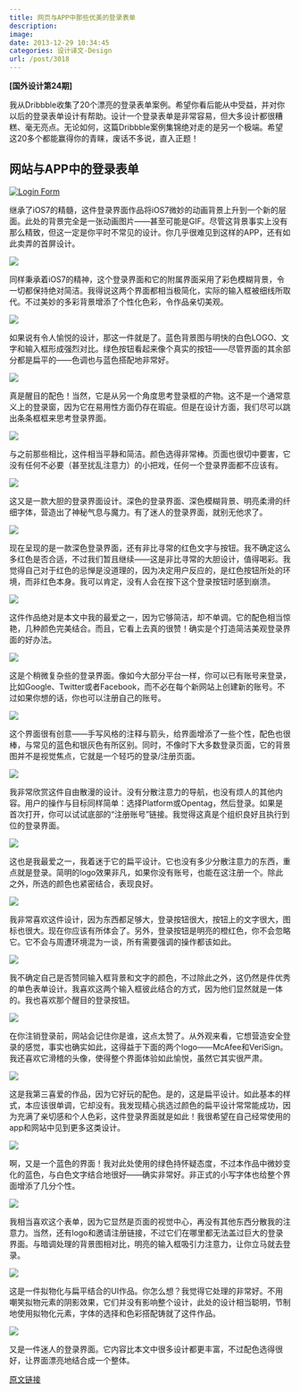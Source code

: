 ```yaml
---
title: 网页与APP中那些优美的登录表单
description: 
image: 
date: 2013-12-29 10:34:45
categories: 设计译文-Design
url: /post/3018
---
```


**[国外设计第24期]**

我从Dribbble收集了20个漂亮的登录表单案例。希望你看后能从中受益，并对你以后的登录表单设计有帮助。设计一个登录表单是非常容易，但大多设计都很糟糕、毫无亮点。无论如何，这篇Dribbble案例集锦绝对走的是另一个极端。希望这20多个都能赢得你的青睐，废话不多说，直入正题！

## 网站与APP中的登录表单

[![Login Form](http://designmodo.com/wp-content/uploads/2013/12/1.gif)](http://dribbble.com/shots/1187493-Log-in-GIF-animation)

继承了iOS7的精髓，这件登录界面作品将iOS7微妙的动画背景上升到一个新的层面。此处的背景完全是一张动画图片——甚至可能是GIF。尽管这背景事实上没有那么精致，但这一定是你平时不常见的设计。你几乎很难见到这样的APP，还有如此卖弄的首屏设计。

[![](http://designmodo.com/wp-content/uploads/2013/12/21.jpg)](http://dribbble.com/shots/1201402-Log-in-Menu)

同样秉承着iOS7的精神，这个登录界面和它的附属界面采用了彩色模糊背景，令一切都保持绝对简洁。我得说这两个界面都相当极简化，实际的输入框被细线所取代。不过美妙的多彩背景增添了个性化色彩，令作品亲切美观。

[![](http://designmodo.com/wp-content/uploads/2013/12/31.jpg)](http://dribbble.com/shots/1065211-CareTribe-Log-In)

如果说有令人愉悦的设计，那这一件就是了。蓝色背景图与明快的白色LOGO、文字和输入框形成强烈对比。绿色按钮看起来像个真实的按钮——尽管界面的其余部分都是扁平的——色调也与蓝色搭配地非常好。

[![](http://designmodo.com/wp-content/uploads/2013/12/41.jpg)](http://dribbble.com/shots/1036668-Sign-In-Flat-Design)

真是醒目的配色！当然，它是从另一个角度思考登录框的产物。这不是一个通常意义上的登录窗，因为它在易用性方面仍存在瑕疵。但是在设计方面，我们尽可以跳出条条框框来思考登录界面。

[![](http://designmodo.com/wp-content/uploads/2013/12/51.jpg)](http://dribbble.com/shots/1243048-Sign-in-screen-for-iOS7)

与之前那些相比，这件相当平静和简洁。颜色选得非常棒。页面也很切中要害，它没有任何不必要（甚至扰乱注意力）的小把戏，任何一个登录界面都不应该有。

[![](http://designmodo.com/wp-content/uploads/2013/12/61.jpg)](http://dribbble.com/shots/1240525-CityOne-Log-In)

这又是一款大胆的登录界面设计。深色的登录界面、深色模糊背景、明亮柔滑的纤细字体，营造出了神秘气息与魔力。有了迷人的登录界面，就别无他求了。

[![](http://designmodo.com/wp-content/uploads/2013/12/71.jpg)](http://dribbble.com/shots/1227195-Cute-log-in-form)

现在呈现的是一款深色登录界面，还有非比寻常的红色文字与按钮。我不确定这么多红色是否合适，不过我们暂且继续——这是非比寻常的大胆设计，值得喝彩。我觉得自己对于红色的忌惮是没道理的，因为决定用户反应的，是红色按钮所处的环境，而非红色本身。我可以肯定，没有人会在按下这个登录按钮时感到崩溃。

[![](http://designmodo.com/wp-content/uploads/2013/12/81.jpg)](http://dribbble.com/shots/1197333-Free-Psd-Login-Form-1)

这件作品绝对是本文中我的最爱之一，因为它够简洁，却不单调。它的配色相当惊艳，几种颜色完美结合。而且，它看上去真的很赞！确实是个打造简洁美观登录界面的好办法。

[![](http://designmodo.com/wp-content/uploads/2013/12/91.jpg)](http://dribbble.com/shots/1118194-Login-to-my-hearth)

这是个稍微复杂些的登录界面。像如今大部分平台一样，你可以已有账号来登录，比如Google、Twitter或者Facebook，而不必在每个新网站上创建新的账号。不过如果你想的话，你也可以注册自己的账号。

[![](http://designmodo.com/wp-content/uploads/2013/12/101.jpg)](http://dribbble.com/shots/1108546-PowerPlug-Login)

这个界面很有创意——手写风格的注释与箭头，给界面增添了一些个性，配色也很棒，与常见的蓝色和银灰色有所区别。同时，不像时下大多数登录页面，它的背景图并不是视觉焦点，它就是一个轻巧的登录/注册页面。

[![](http://designmodo.com/wp-content/uploads/2013/12/111.jpg)](http://dribbble.com/shots/1053086-website-log-in)

我非常欣赏这件自由散漫的设计。没有分散注意力的导航，也没有烦人的其他内容。用户的操作与目标同样简单：选择Platform或Opentag，然后登录。如果是首次打开，你可以试试底部的“注册账号”链接。我觉得这真是个组织良好且执行到位的登录界面。

[![](http://designmodo.com/wp-content/uploads/2013/12/121.jpg)](http://dribbble.com/shots/1127916-Sign-in)

这也是我最爱之一，我着迷于它的扁平设计。它也没有多少分散注意力的东西，重点就是登录。简明的logo效果非凡，如果你没有账号，也能在这注册一个。除此之外，所选的颜色也紧密结合，表现良好。

[![](http://designmodo.com/wp-content/uploads/2013/12/131.jpg)](http://dribbble.com/shots/984043-Flat-sign-in-form)

我非常喜欢这件设计，因为东西都足够大，登录按钮很大，按钮上的文字很大，图标也很大。现在你应该有所体会了。另外，登录按钮是明亮的橙红色，你不会忽略它。它不会与周遭环境混为一谈，所有需要强调的操作都该如此。

[![](http://designmodo.com/wp-content/uploads/2013/12/141.jpg)](http://dribbble.com/shots/974008-VinaCredit-Sign-In)

我不确定自己是否赞同输入框背景和文字的颜色，不过除此之外，这仍然是件优秀的单色表单设计。我喜欢这两个输入框彼此结合的方式，因为他们显然就是一体的。我也喜欢那个醒目的登录按钮。

[![](http://designmodo.com/wp-content/uploads/2013/12/15.jpg)](http://dribbble.com/shots/964062-Application-Sign-In-Screen)

在你注销登录前，网站会记住你是谁，这点太赞了。从外观来看，它想营造安全登录的感觉，事实也确实如此，这得益于下面的两个logo——McAfee和VeriSign。我还喜欢它滑稽的头像，使得整个界面体验如此愉悦，虽然它其实很严肃。

[![](http://designmodo.com/wp-content/uploads/2013/12/16.jpg)](http://dribbble.com/shots/959179-Log-In)

这是我第三喜爱的作品，因为它好玩的配色。是的，这是扁平设计。如此基本的样式，本应该很单调，它却没有。我发现精心挑选过颜色的扁平设计常常能成功，因为充满了亲切感和个人色彩，这件登录界面就是如此！我很希望在自己经常使用的app和网站中见到更多这类设计。

[![](http://designmodo.com/wp-content/uploads/2013/12/17.jpg)](http://dribbble.com/shots/947437-log-in)

啊，又是一个蓝色的界面！我对此处使用的绿色持怀疑态度，不过本作品中微妙变化的蓝色，与白色文字结合地很好——确实非常好。非正式的小写字体也给整个界面增添了几分个性。

[![](http://designmodo.com/wp-content/uploads/2013/12/18.jpg)](http://dribbble.com/shots/934080-Sign-In)

我相当喜欢这个表单，因为它显然是页面的视觉中心，再没有其他东西分散我的注意力。当然，还有logo和邀请注册链接，不过它们在哪里都无法盖过巨大的登录界面。与暗调处理的背景图相对比，明亮的输入框吸引力注意力，让你立马就去登录。

[![](http://designmodo.com/wp-content/uploads/2013/12/19.jpg)](http://dribbble.com/shots/1247075-Create-account-screen)

这是一件拟物化与扁平结合的UI作品。你怎么想？我觉得它处理的非常好。不用嘲笑拟物元素的阴影效果，它们并没有影响整个设计，此处的设计相当聪明，节制地使用拟物化元素，字体的选择和色彩搭配铸就了这件作品。

[![](http://designmodo.com/wp-content/uploads/2013/12/20.jpg)](http://dribbble.com/shots/1090226-PowerPlug-Login)

又是一件迷人的登录界面。它内容比本文中很多设计都更丰富，不过配色选得很好，让界面漂亮地结合成一个整体。

[原文链接](http://designmodo.com/login-forms-websites-apps/)